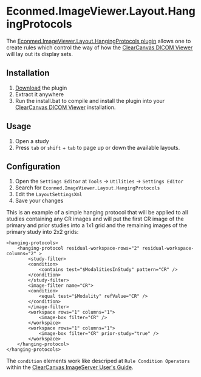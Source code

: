 Econmed.ImageViewer.Layout.HangingProtocols
===========================================

The [Econmed.ImageViewer.Layout.HangingProtocols plugin][plugin-page] allows one to create rules which control the way of how the [ClearCanvas DICOM Viewer](download-dicom-viewer) will lay out its display sets.

Installation
------------

1. [Download][download-plugin] the plugin
2. Extract it anywhere 
3. Run the install.bat to compile and install the plugin into your [ClearCanvas DICOM Viewer](download-dicom-viewer) installation.

Usage
-----

1. Open a study
2. Press `tab` or `shift` + `tab` to page up or down the available layouts.

Configuration
-------------

1. Open the `Settings Editor` at `Tools` -> `Utilities` -> `Settings Editor`
2. Search for `Econmed.ImageViewer.Layout.HangingProtocols`
3. Edit the `LayoutSettingsXml`
4. Save your changes

This is an example of a simple hanging protocol that will be applied to all studies containing any CR images and will put the first CR image of the primary and prior studies into a 1x1 grid and the remaining images of the primary study into 2x2 grids:   

    <hanging-protocols>
        <hanging-protocol residual-workspace-rows="2" residual-workspace-columns="2" >
            <study-filter>
            <condition>
                <contains test="$ModalitiesInStudy" pattern="CR" />
            </condition>
            </study-filter>
            <image-filter name="CR">
            <condition>
                <equal test="$Modality" refValue="CR" />
            </condition>
            </image-filter>
            <workspace rows="1" columns="1">            
                <image-box filter="CR" />
            </workspace>
            <workspace rows="1" columns="1">            
                <image-box filter="CR" prior-study="true" />
            </workspace>
        </hanging-protocol>
    </hanging-protocols>            
    
The `condition` elements work like descriped at `Rule Condition Operators` within the [ClearCanvas ImageServer User's Guide][rules-engine].

[plugin-page]: https://github.com/econmed/Econmed.ImageViewer.Layout.HangingProtocols
[download-plugin]: https://github.com/econmed/Econmed.ImageViewer.Layout.HangingProtocols/archive/master.zip
[download-dicom-viewer]: https://github.com/ClearCanvas/ClearCanvas/releases
[rules-engine]: http://www.clearcanvas.ca/Portals/0/ClearCanvasFiles/Documentation/UsersGuide/ImageServer/2_0/index.html?rules_engine.htm